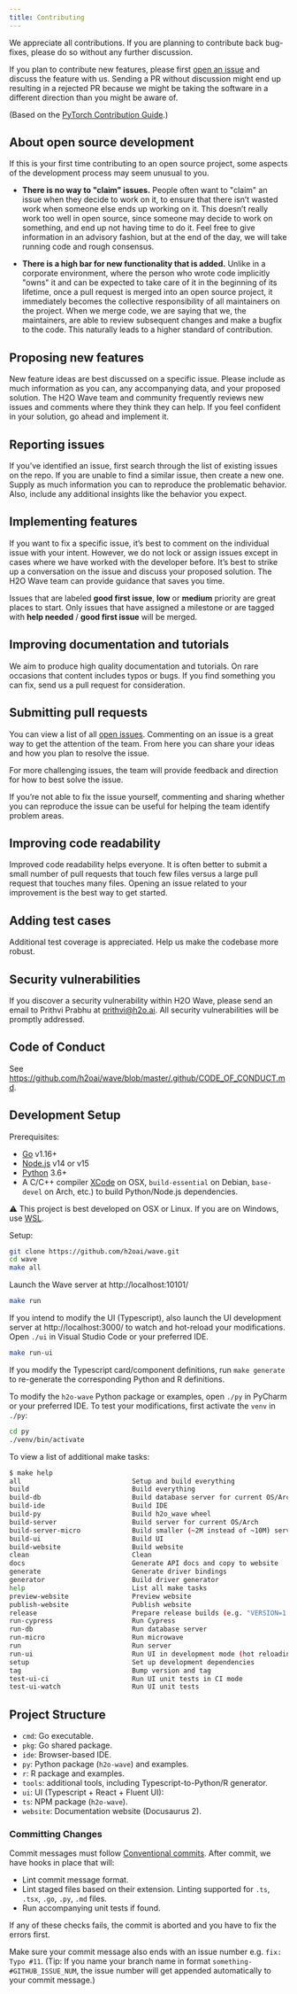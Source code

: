 ```yaml
---
title: Contributing
---
```


We appreciate all contributions. If you are planning to contribute back bug-fixes, please do so without any further discussion.

If you plan to contribute new features, please first [open an issue](https://github.com/h2oai/wave/issues/new/choose) and discuss the feature with us. Sending a PR without discussion might end up resulting in a rejected PR because we might be taking the software in a different direction than you might be aware of.

(Based on the [PyTorch Contribution Guide](https://pytorch.org/docs/stable/community/contribution_guide.html).)

## About open source development

If this is your first time contributing to an open source project, some aspects of the development process may seem unusual to you.

- **There is no way to "claim" issues.** People often want to "claim" an issue when they decide to work on it, to ensure that there isn’t wasted work when someone else ends up working on it. This doesn’t really work too well in open source, since someone may decide to work on something, and end up not having time to do it. Feel free to give information in an advisory fashion, but at the end of the day, we will take running code and rough consensus.

- **There is a high bar for new functionality that is added.** Unlike in a corporate environment, where the person who wrote code implicitly "owns" it and can be expected to take care of it in the beginning of its lifetime, once a pull request is merged into an open source project, it immediately becomes the collective responsibility of all maintainers on the project. When we merge code, we are saying that we, the maintainers, are able to review subsequent changes and make a bugfix to the code. This naturally leads to a higher standard of contribution.

## Proposing new features

New feature ideas are best discussed on a specific issue. Please include as much information as you can, any accompanying data, and your proposed solution. The H2O Wave team and community frequently reviews new issues and comments where they think they can help. If you feel confident in your solution, go ahead and implement it.

## Reporting issues

If you’ve identified an issue, first search through the list of existing issues on the repo. If you are unable to find a similar issue, then create a new one. Supply as much information you can to reproduce the problematic behavior. Also, include any additional insights like the behavior you expect.

## Implementing features

If you want to fix a specific issue, it’s best to comment on the individual issue with your intent. However, we do not lock or assign issues except in cases where we have worked with the developer before. It’s best to strike up a conversation on the issue and discuss your proposed solution. The H2O Wave team can provide guidance that saves you time.

Issues that are labeled **good first issue**, **low** or **medium** priority are great places to start. Only issues that have assigned a milestone or are tagged with **help needed** / **good first issue** will be merged.

## Improving documentation and tutorials

We aim to produce high quality documentation and tutorials. On rare occasions that content includes typos or bugs. If you find something you can fix, send us a pull request for consideration.

## Submitting pull requests

You can view a list of all [open issues](https://github.com/h2oai/wave/issues). Commenting on an issue is a great way to get the attention of the team. From here you can share your ideas and how you plan to resolve the issue.

For more challenging issues, the team will provide feedback and direction for how to best solve the issue.

If you’re not able to fix the issue yourself, commenting and sharing whether you can reproduce the issue can be useful for helping the team identify problem areas.

## Improving code readability

Improved code readability helps everyone. It is often better to submit a small number of pull requests that touch few files versus a large pull request that touches many files. Opening an issue related to your improvement is the best way to get started.

## Adding test cases

Additional test coverage is appreciated.  Help us make the codebase more robust.

## Security vulnerabilities

If you discover a security vulnerability within H2O Wave, please send an email to Prithvi Prabhu at prithvi@h2o.ai. All security vulnerabilities will be promptly addressed.

## Code of Conduct

See https://github.com/h2oai/wave/blob/master/.github/CODE_OF_CONDUCT.md.

## Development Setup

Prerequisites:
- [Go](https://golang.org/) v1.16+
- [Node.js](http://nodejs.org) v14 or v15
- [Python](https://www.python.org/) 3.6+
- A C/C++ compiler [XCode](https://developer.apple.com/xcode/) on OSX, `build-essential` on Debian, `base-devel` on Arch, etc.) to build Python/Node.js dependencies.

:warning: This project is best developed on OSX or Linux. If you are on Windows, use [WSL](https://docs.microsoft.com/en-us/windows/wsl/about).

Setup:

``` bash
git clone https://github.com/h2oai/wave.git
cd wave
make all
```

Launch the Wave server at http://localhost:10101/

``` bash
make run
```

If you intend to modify the UI (Typescript), also launch the UI development server at http://localhost:3000/ to watch and hot-reload your modifications. Open `./ui` in Visual Studio Code or your preferred IDE.

``` bash
make run-ui
```

If you modify the Typescript card/component definitions, run `make generate` to re-generate the corresponding Python and R definitions.

To modify the `h2o-wave` Python package or examples, open `./py` in PyCharm or your preferred IDE. To test your modifications, first activate the `venv` in `./py`:

``` bash
cd py
./venv/bin/activate
```

To view a list of additional make tasks:

```bash
$ make help
all                            Setup and build everything
build                          Build everything
build-db                       Build database server for current OS/Arch
build-ide                      Build IDE
build-py                       Build h2o_wave wheel
build-server                   Build server for current OS/Arch
build-server-micro             Build smaller (~2M instead of ~10M) server executable
build-ui                       Build UI
build-website                  Build website
clean                          Clean
docs                           Generate API docs and copy to website
generate                       Generate driver bindings
generator                      Build driver generator
help                           List all make tasks
preview-website                Preview website
publish-website                Publish website
release                        Prepare release builds (e.g. "VERSION=1.2.3 make release)"
run-cypress                    Run Cypress
run-db                         Run database server
run-micro                      Run microwave
run                            Run server
run-ui                         Run UI in development mode (hot reloading)
setup                          Set up development dependencies
tag                            Bump version and tag
test-ui-ci                     Run UI unit tests in CI mode
test-ui-watch                  Run UI unit tests
```

## Project Structure

- `cmd`: Go executable.
- `pkg`: Go shared package.
- `ide`: Browser-based IDE.
- `py`: Python package (`h2o-wave`) and examples.
- `r`: R package and examples.
- `tools`: additional tools, including Typescript-to-Python/R generator.
- `ui`: UI (Typescript + React + Fluent UI):
- `ts`: NPM package (`h2o-wave`).
- `website`: Documentation website (Docusaurus 2).

### Committing Changes

Commit messages must follow [Conventional commits](https://www.conventionalcommits.org/en/v1.0.0/). After commit, we have hooks in place that will:

- Lint commit message format.
- Lint staged files based on their extension. Linting supported for `.ts`, `.tsx`, `.go`, `.py`, `.md` files.
- Run accompanying unit tests if found.

If any of these checks fails, the commit is aborted and you have to fix the errors first.

Make sure your commit message also ends with an issue number e.g. `fix: Typo #11`. (Tip: If you name your branch name in format `something-#GITHUB_ISSUE_NUM`, the issue number will get appended automatically to your commit message.)

